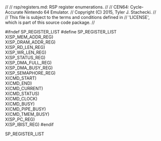 //
// rsp/registers.md: RSP register enumerations.
//
// CEN64: Cycle-Accurate Nintendo 64 Emulator.
// Copyright (C) 2015, Tyler J. Stachecki.
//
// This file is subject to the terms and conditions defined in
// 'LICENSE', which is part of this source code package.
//

#ifndef SP_REGISTER_LIST
#define SP_REGISTER_LIST \
  X(SP_MEM_ADDR_REG) \
  X(SP_DRAM_ADDR_REG) \
  X(SP_RD_LEN_REG) \
  X(SP_WR_LEN_REG) \
  X(SP_STATUS_REG) \
  X(SP_DMA_FULL_REG) \
  X(SP_DMA_BUSY_REG) \
  X(SP_SEMAPHORE_REG) \
  X(CMD_START) \
  X(CMD_END) \
  X(CMD_CURRENT) \
  X(CMD_STATUS) \
  X(CMD_CLOCK) \
  X(CMD_BUSY) \
  X(CMD_PIPE_BUSY) \
  X(CMD_TMEM_BUSY) \
  X(SP_PC_REG) \
  X(SP_IBIST_REG)
#endif

SP_REGISTER_LIST

